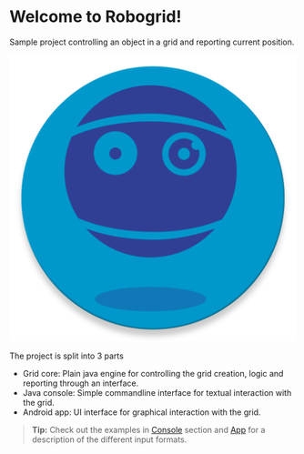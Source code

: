 Welcome to Robogrid!
===================
Sample project controlling an object in a grid and reporting current position.

![Project logo](/app/src/main/ic_launcher-web.png)

The project is split into 3 parts
  - Grid core: Plain java engine for controlling the grid creation, logic and reporting through an interface.
  - Java console: Simple commandline interface for textual interaction with the grid.
  - Android app: UI interface for graphical interaction with the grid.

> **Tip:** Check out the examples in [Console](/console) section and [App](/app) for a description of the different input formats.